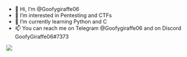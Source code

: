 - 👋 Hi, I’m @Goofygiraffe06
- 👀 I’m interested in Pentesting and CTFs
- 🌱 I’m currently learning Python and C
- 📫 You can reach me on Telegram @Goofygiraffe06
and on Discord GoofyGiraffe06#7373

![](https://komarev.com/ghpvc/?username=Goofygiraffe06)
